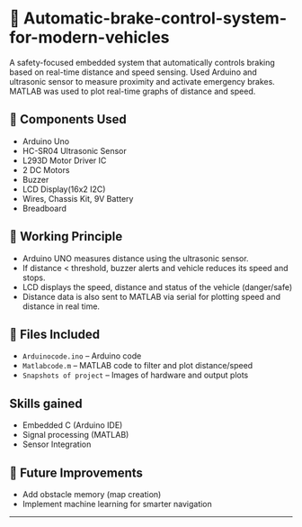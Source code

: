 # 🚗 Automatic-brake-control-system-for-modern-vehicles
  A safety-focused embedded system that automatically controls braking based on real-time distance and speed sensing. Used Arduino and ultrasonic sensor to measure proximity and activate emergency brakes. MATLAB was used to plot real-time graphs of distance and speed.

## 🔧 Components Used
- Arduino Uno
- HC-SR04 Ultrasonic Sensor
- L293D Motor Driver IC
- 2 DC Motors
- Buzzer
- LCD Display(16x2 I2C)
- Wires, Chassis Kit, 9V Battery
- Breadboard

## 🧠 Working Principle
- Arduino UNO measures distance using the ultrasonic sensor.
- If distance < threshold, buzzer alerts and vehicle reduces its speed and stops.
- LCD displays the speed, distance and status of the vehicle (danger/safe)
- Distance data is also sent to MATLAB via serial for plotting speed and distance in real time.

## 🧾 Files Included
- `Arduinocode.ino` – Arduino code
- `Matlabcode.m` – MATLAB code to filter and plot distance/speed
- `Snapshots of project` – Images of hardware and output plots

## Skills gained
- Embedded C (Arduino IDE)
- Signal processing (MATLAB)
- Sensor Integration
  
## 📌 Future Improvements
- Add obstacle memory (map creation)
- Implement machine learning for smarter navigation

---


